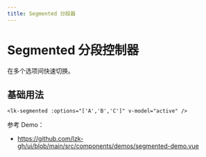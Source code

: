 ```yaml
---
title: Segmented 分段器
---
```


# Segmented 分段控制器

在多个选项间快速切换。

## 基础用法

```vue
<lk-segmented :options="['A','B','C']" v-model="active" />
```

参考 Demo：
- https://github.com/lzk-gh/ui/blob/main/src/components/demos/segmented-demo.vue
